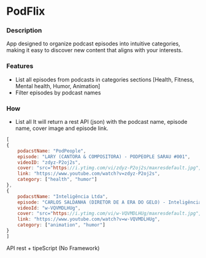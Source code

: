 # PodFlix
### Description
App designed to organize podcast episodes into intuitive categories, making it easy to discover new content that aligns with your interests.

### Features
- List all episodes from podcasts in categories sections
  [Health, Fitness, Mental health, Humor, Animation]
- Filter episodes by podcast names

### How
- List all
It will return a rest API (json) with the podcast name, episode name, cover image and episode link.

```js
[
{
    podacstName: "PodPeople",
    episode: "LARY (CANTORA & COMPOSITORA) - PODPEOPLE SARAU #001",
    videoID: "zdyz-P2oj2s",
    cover: "src="https://i.ytimg.com/vi/zdyz-P2oj2s/maxresdefault.jpg",
    link: "https://www.youtube.com/watch?v=zdyz-P2oj2s",
    category: ["health", "humor"]
},
{
    podacstName: "Inteligência Ltda",
    episode: "CARLOS SALDANHA (DIRETOR DE A ERA DO GELO) - Inteligência Ltda. Podcast #1469",
    videoId: "w-VQVMDLHUg",
    cover: "src="https://i.ytimg.com/vi/w-VQVMDLHUg/maxresdefault.jpg",
    link: "https://www.youtube.com/watch?v=w-VQVMDLHUg",
    category: ["animation", "humor"]
}
]
```

API rest + tipeScript (No Framework)